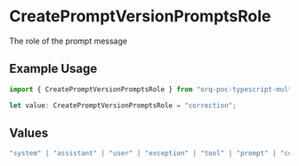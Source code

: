 # CreatePromptVersionPromptsRole

The role of the prompt message

## Example Usage

```typescript
import { CreatePromptVersionPromptsRole } from "orq-poc-typescript-multi-env-version/models/operations";

let value: CreatePromptVersionPromptsRole = "correction";
```

## Values

```typescript
"system" | "assistant" | "user" | "exception" | "tool" | "prompt" | "correction" | "expected_output"
```